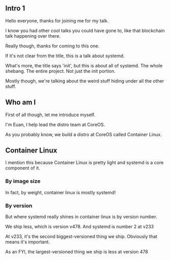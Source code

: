 ## Intro 1

Hello everyone, thanks for joining me for my talk.

I know you had other cool talks you could have gone to, like that blockchain talk happening over there.


Really though, thanks for coming to this one.

If it's not clear from the title, this is a talk about systemd.

What's more, the title says 'init', but this is about all of systemd. The whole shebang. The entire project. Not just the init portion.

Mostly though, we're talking about the weird stuff hiding under all the other stuff.

## Who am I

First of all though, let me introduce myself.

I'm Euan, I help lead the distro team at CoreOS.

As you probably know, we build a distro at CoreOS called Container Linux.

## Container Linux

I mention this because Container Linux is pretty light and systemd is a core component of it.

### By image size

In fact, by weight, container linux is mostly systemd!


### By version

But where systemd really shines in container linux is by version number.

We ship less, which is version v478.
And systemd is number 2 at v233

At v233, it's the second biggest-versioned thing we ship. Obviously that means
it's important.

As an FYI, the largest-versioned thing we ship is less at version 478
